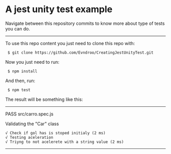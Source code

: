 # A jest unity test example

Navigate between this repository commits to know more about type of tests you can do.

___

To use this repo content you just need to clone this repo with:

``` $ git clone https://github.com/Evndroo/CreatingJestUnityTest.git```

Now you just need to run:

``` $ npm install```

And then, run:

``` $ npm test```

The result will be something like this:

___
PASS  src/carro.spec.js

Validating the "Car" class

    √ Check if gol has is stoped initialy (2 ms)
    √ Testing aceleration
    √ Triyng to not acelerete with a string value (2 ms)
___